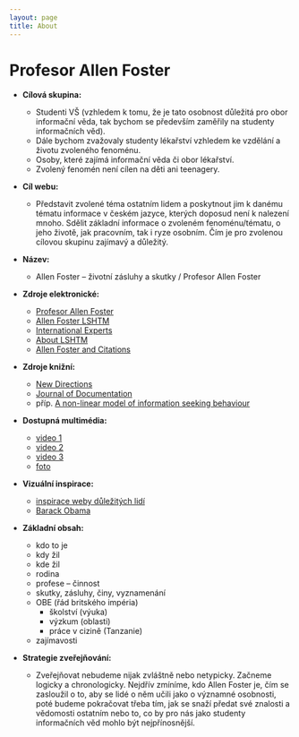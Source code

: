 ```yaml
---
layout: page
title: About
---
```


# Profesor Allen Foster 

- **Cílová skupina:**
	- Studenti VŠ (vzhledem k tomu, že je tato osobnost důležitá pro obor informační věda, tak bychom se především zaměřily na studenty informačních věd).
	- Dále bychom zvažovaly studenty lékařství vzhledem ke vzdělání a životu zvoleného fenoménu.
	- Osoby, které zajímá informační věda či obor lékařství.
	- Zvolený fenomén není cílen na děti ani teenagery.

- **Cíl webu:**
	- Představit zvolené téma ostatním lidem a poskytnout jim k danému tématu informace v českém jazyce, kterých doposud není k nalezení mnoho. Sdělit základní informace o zvoleném fenoménu/tématu, o jeho životě, jak pracovním, tak i ryze osobním. Čím je pro zvolenou cílovou skupinu zajímavý a důležitý. 
	
- **Název:**
	- Allen Foster – životní zásluhy a skutky / Profesor Allen Foster

- **Zdroje elektronické:**
	- [Profesor Allen Foster](http://www.cbm.org/Professor-Allen-Foster-308271.php)
	- [Allen Foster LSHTM](http://www.lshtm.ac.uk/aboutus/people/foster.allen)
	- [International Experts](http://www.cbmuk.org.uk/who-we-are/our-people/international-experts/)
	- [About LSHTM](http://iceh.lshtm.ac.uk/about-us/)
	- [Allen Foster and Citations](https://scholar.google.com/citations?user=TG6C5LYAAAAJ&hl=en)

- **Zdroje knižní:**
	- [New Directions](https://books.google.cz/books?id=aYoeiOIGSjoC&pg=PA241&lpg=PA241&dq=professor+allen+foster+work&source=bl&ots=3X8oU0eFxY&sig=oAhuEOOXUQBWevwCSwR66fId_ao&hl=cs&sa=X&ved=0ahUKEwjSstDswqnTAhVBPFAKHTfVBMEQ6AEIXjAI#v=onepage&q=professor%20allen%20foster%20work&f=false)
	- [Journal of Documentation](http://www.emeraldinsight.com/doi/abs/10.1108/00220411211277046)
	- příp. [A non-linear model of information seeking behaviour](http://www.informationr.net/ir/10-2/paper222.html)

- **Dostupná multimédia:**
	- [video 1](https://www.youtube.com/watch?v=5um4K-aTgA4&feature=share)
	- [video 2](https://www.youtube.com/watch?v=SHQEicm3JVg)
	- [video 3](https://www.youtube.com/watch?v=vZoZDpgObYU)
	- [foto](https://www.google.cz/search?q=allen+foster+pictures&espv=2&source=lnms&tbm=isch&sa=X&ved=0ahUKEwiI1L2eyKnTAhVHKFAKHShcBcIQ_AUIBigB&biw=1242&bih=580#imgrc=LnlJd3QjnRyPMM)

- **Vizuální inspirace:**
	- [inspirace weby důležitých lidí](http://www.zemanmilos.cz/cz/)
	- [Barack Obama](https://barackobama.com/)

- **Základní obsah:**
	- kdo to je
	- kdy žil
	- kde žil
	- rodina
	- profese – činnost
	- skutky, zásluhy, činy, vyznamenání
	- OBE (řád britského impéria)
		- školství (výuka)
		- výzkum (oblasti)
		- práce v cizině (Tanzanie)
	- zajímavosti

- **Strategie zveřejňování:**
	- Zveřejňovat nebudeme nijak zvláštně nebo netypicky. Začneme logicky a chronologicky. Nejdřív zmíníme, kdo Allen Foster je, čím se zasloužil o to, aby se lidé o něm učili jako o významné osobnosti, poté budeme pokračovat třeba tím, jak se snaží předat své znalosti a vědomosti ostatním nebo to, co by pro nás jako studenty informačních věd mohlo být nejpřínosnější.  